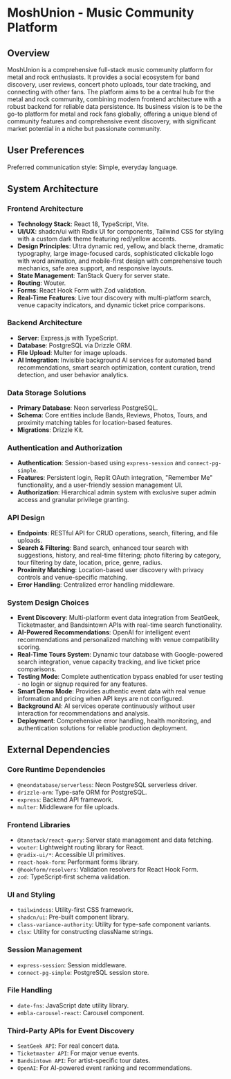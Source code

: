# MoshUnion - Music Community Platform

## Overview
MoshUnion is a comprehensive full-stack music community platform for metal and rock enthusiasts. It provides a social ecosystem for band discovery, user reviews, concert photo uploads, tour date tracking, and connecting with other fans. The platform aims to be a central hub for the metal and rock community, combining modern frontend architecture with a robust backend for reliable data persistence. Its business vision is to be the go-to platform for metal and rock fans globally, offering a unique blend of community features and comprehensive event discovery, with significant market potential in a niche but passionate community.

## User Preferences
Preferred communication style: Simple, everyday language.

## System Architecture

### Frontend Architecture
- **Technology Stack**: React 18, TypeScript, Vite.
- **UI/UX**: shadcn/ui with Radix UI for components, Tailwind CSS for styling with a custom dark theme featuring red/yellow accents.
- **Design Principles**: Ultra dynamic red, yellow, and black theme, dramatic typography, large image-focused cards, sophisticated clickable logo with word animation, and mobile-first design with comprehensive touch mechanics, safe area support, and responsive layouts.
- **State Management**: TanStack Query for server state.
- **Routing**: Wouter.
- **Forms**: React Hook Form with Zod validation.
- **Real-Time Features**: Live tour discovery with multi-platform search, venue capacity indicators, and dynamic ticket price comparisons.

### Backend Architecture
- **Server**: Express.js with TypeScript.
- **Database**: PostgreSQL via Drizzle ORM.
- **File Upload**: Multer for image uploads.
- **AI Integration**: Invisible background AI services for automated band recommendations, smart search optimization, content curation, trend detection, and user behavior analytics.

### Data Storage Solutions
- **Primary Database**: Neon serverless PostgreSQL.
- **Schema**: Core entities include Bands, Reviews, Photos, Tours, and proximity matching tables for location-based features.
- **Migrations**: Drizzle Kit.

### Authentication and Authorization
- **Authentication**: Session-based using `express-session` and `connect-pg-simple`.
- **Features**: Persistent login, Replit OAuth integration, "Remember Me" functionality, and a user-friendly session management UI.
- **Authorization**: Hierarchical admin system with exclusive super admin access and granular privilege granting.

### API Design
- **Endpoints**: RESTful API for CRUD operations, search, filtering, and file uploads.
- **Search & Filtering**: Band search, enhanced tour search with suggestions, history, and real-time filtering; photo filtering by category, tour filtering by date, location, price, genre, radius.
- **Proximity Matching**: Location-based user discovery with privacy controls and venue-specific matching.
- **Error Handling**: Centralized error handling middleware.

### System Design Choices
- **Event Discovery**: Multi-platform event data integration from SeatGeek, Ticketmaster, and Bandsintown APIs with real-time search functionality.
- **AI-Powered Recommendations**: OpenAI for intelligent event recommendations and personalized matching with venue compatibility scoring.
- **Real-Time Tours System**: Dynamic tour database with Google-powered search integration, venue capacity tracking, and live ticket price comparisons.
- **Testing Mode**: Complete authentication bypass enabled for user testing - no login or signup required for any features.
- **Smart Demo Mode**: Provides authentic event data with real venue information and pricing when API keys are not configured.
- **Background AI**: AI services operate continuously without user interaction for recommendations and analysis.
- **Deployment**: Comprehensive error handling, health monitoring, and authentication solutions for reliable production deployment.

## External Dependencies

### Core Runtime Dependencies
- `@neondatabase/serverless`: Neon PostgreSQL serverless driver.
- `drizzle-orm`: Type-safe ORM for PostgreSQL.
- `express`: Backend API framework.
- `multer`: Middleware for file uploads.

### Frontend Libraries
- `@tanstack/react-query`: Server state management and data fetching.
- `wouter`: Lightweight routing library for React.
- `@radix-ui/*`: Accessible UI primitives.
- `react-hook-form`: Performant forms library.
- `@hookform/resolvers`: Validation resolvers for React Hook Form.
- `zod`: TypeScript-first schema validation.

### UI and Styling
- `tailwindcss`: Utility-first CSS framework.
- `shadcn/ui`: Pre-built component library.
- `class-variance-authority`: Utility for type-safe component variants.
- `clsx`: Utility for constructing className strings.

### Session Management
- `express-session`: Session middleware.
- `connect-pg-simple`: PostgreSQL session store.

### File Handling
- `date-fns`: JavaScript date utility library.
- `embla-carousel-react`: Carousel component.

### Third-Party APIs for Event Discovery
- `SeatGeek API`: For real concert data.
- `Ticketmaster API`: For major venue events.
- `Bandsintown API`: For artist-specific tour dates.
- `OpenAI`: For AI-powered event ranking and recommendations.